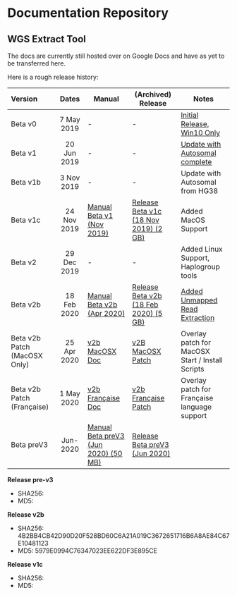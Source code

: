 # Documentation Repository
## WGS Extract Tool

The docs are currently still hosted over on Google Docs and have as yet to be transferred here. 

Here is a rough release history:

| Version | Dates | Manual | (Archived) Release | Notes|
|:--- | :---:| --- | ---| ---|
| Beta v0|7 May 2019 | - | - |[Initial Release, Win10 Only](https://www.facebook.com/groups/373644229897409/permalink/384165192178646/)
| Beta v1|20 Jun 2019 | - | - |[Update with Autosomal complete](https://www.facebook.com/photo.php?fbid=2765845590155551&set=p.2765845590155551&type=1&theater)
| Beta v1b| 3 Nov 2019 | - | - |Update with Autosomal from HG38
| Beta v1c| 24 Nov 2019 |[Manual Beta v1 (Nov 2019)](https://docs.google.com/document/d/1zM-tGKsr-UOMyn1PT4fdy_aEJCy4Wz_q4k-Js3fSpB0/edit?usp=sharing "Manual Beta V1")|[Release Beta v1c (18 Nov 2019) (2 GB)](https://drive.google.com/file/d/1yL7fsk5q8aZzBh6HdWaFTmj_2Dbm50ML/view?usp=sharing) |Added MacOS Support
| Beta v2|29 Dec 2019| - | - |Added Linux Support, Haplogroup tools
| Beta v2b|18 Feb 2020|[Manual Beta v2b (Apr 2020)](https://docs.google.com/document/d/1TqRF_CZMs4QOEuVlrhLkzL-uc-dvHAO92O-S7tc7FhY/edit?usp=drivesdk "Manual Beta v2") | [Release Beta v2b (18 Feb 2020) (5 GB)](http://37.187.22.93/wgsextract/WGSExtractBeta.zip "Release Beta v2b")|[Added Unmapped Read Extraction](https://www.facebook.com/groups/373644229897409/permalink/556793721582458/)
| Beta v2b Patch (MacOSX Only)| 25 Apr 2020| [v2b MacOSX Doc](https://github.com/WGSExtract/WGSExtract-Dev/blob/master/docs/Betav2b_MacOSX_patch.md) |[v2B MacOSX Patch](https://github.com/WGSExtract/WGSExtract-Dev/blob/master/WGSExtract_MacOSX_Patch.zip) | Overlay patch for MacOSX Start / Install Scripts
| Beta v2b Patch (Française) | 1 May 2020| [v2b Française Doc](https://github.com/WGSExtract/WGSExtract-Dev/blob/master/docs/Betav2b_Francaise_Patch.md) |[v2b Française Patch](https://github.com/WGSExtract/WGSExtract-Dev/blob/master/WGSExtractv2b_Francaise_Patch.zip) |Overlay patch for Française language support
| Beta preV3| Jun- 2020 | [Manual Beta preV3 (Jun 2020) (50 MB)](https://docs.google.com/document/d/1HBj317OMeq26EmpwVWlAuzZsr2bfWh8Y58A8wAYWVoc/edit?usp=sharing "Manual Beta preV3") | [Release Beta preV3 (Jun 2020)](https://github.com/WGSExtract/WGSExtract-Dev/ "Release Beta preV3")

**Release pre-v3**
* SHA256:
* MD5:

**Release v2b**
* SHA256: 4B2BB4CB42D90D20F528BD60C6A21A019C3672651716B6A8AE84C67E10481123
* MD5: 5979E0994C76347023EE622DF3E895CE

**Release v1c**
* SHA256:
* MD5:
